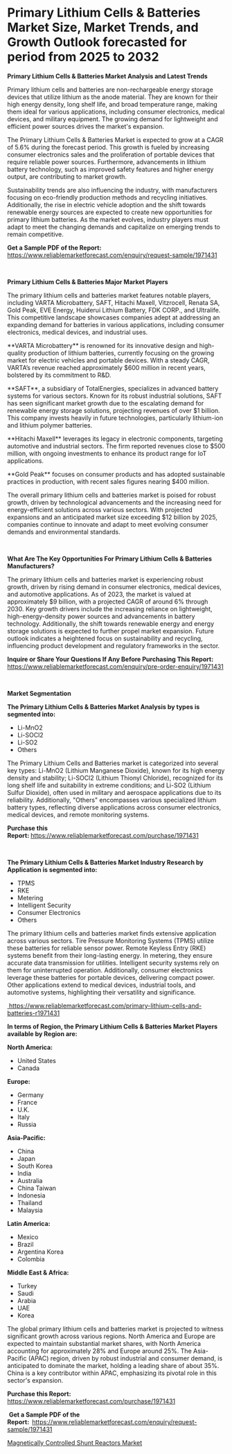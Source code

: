 <p><h1>Primary Lithium Cells & Batteries Market Size, Market Trends, and Growth Outlook forecasted for period from 2025 to 2032</h1></p><p><strong>Primary Lithium Cells & Batteries Market Analysis and Latest Trends</strong></p>
<p><p>Primary lithium cells and batteries are non-rechargeable energy storage devices that utilize lithium as the anode material. They are known for their high energy density, long shelf life, and broad temperature range, making them ideal for various applications, including consumer electronics, medical devices, and military equipment. The growing demand for lightweight and efficient power sources drives the market's expansion.</p><p>The Primary Lithium Cells & Batteries Market is expected to grow at a CAGR of 5.6% during the forecast period. This growth is fueled by increasing consumer electronics sales and the proliferation of portable devices that require reliable power sources. Furthermore, advancements in lithium battery technology, such as improved safety features and higher energy output, are contributing to market growth. </p><p>Sustainability trends are also influencing the industry, with manufacturers focusing on eco-friendly production methods and recycling initiatives. Additionally, the rise in electric vehicle adoption and the shift towards renewable energy sources are expected to create new opportunities for primary lithium batteries. As the market evolves, industry players must adapt to meet the changing demands and capitalize on emerging trends to remain competitive.</p></p>
<p><strong>Get a Sample PDF of the Report:&nbsp;</strong> <a href="https://www.reliablemarketforecast.com/enquiry/request-sample/1971431?utm_campaign=2932&utm_medium=2&utm_source=Github&utm_content=ia&utm_term=07042025&utm_id=primary-lithium-cells-batteries">https://www.reliablemarketforecast.com/enquiry/request-sample/1971431</a></p>
<p>&nbsp;</p>
<p><strong>Primary Lithium Cells & Batteries Major Market Players</strong></p>
<p><p>The primary lithium cells and batteries market features notable players, including VARTA Microbattery, SAFT, Hitachi Maxell, Vitzrocell, Renata SA, Gold Peak, EVE Energy, Huiderui Lithium Battery, FDK CORP., and Ultralife. This competitive landscape showcases companies adept at addressing an expanding demand for batteries in various applications, including consumer electronics, medical devices, and industrial uses.</p><p>**VARTA Microbattery** is renowned for its innovative design and high-quality production of lithium batteries, currently focusing on the growing market for electric vehicles and portable devices. With a steady CAGR, VARTA’s revenue reached approximately $600 million in recent years, bolstered by its commitment to R&D.</p><p>**SAFT**, a subsidiary of TotalEnergies, specializes in advanced battery systems for various sectors. Known for its robust industrial solutions, SAFT has seen significant market growth due to the escalating demand for renewable energy storage solutions, projecting revenues of over $1 billion. This company invests heavily in future technologies, particularly lithium-ion and lithium polymer batteries.</p><p>**Hitachi Maxell** leverages its legacy in electronic components, targeting automotive and industrial sectors. The firm reported revenues close to $500 million, with ongoing investments to enhance its product range for IoT applications. </p><p>**Gold Peak** focuses on consumer products and has adopted sustainable practices in production, with recent sales figures nearing $400 million. </p><p>The overall primary lithium cells and batteries market is poised for robust growth, driven by technological advancements and the increasing need for energy-efficient solutions across various sectors. With projected expansions and an anticipated market size exceeding $12 billion by 2025, companies continue to innovate and adapt to meet evolving consumer demands and environmental standards.</p></p>
<p>&nbsp;</p>
<p><strong>What Are The Key Opportunities For Primary Lithium Cells & Batteries Manufacturers?</strong></p>
<p><p>The primary lithium cells and batteries market is experiencing robust growth, driven by rising demand in consumer electronics, medical devices, and automotive applications. As of 2023, the market is valued at approximately $9 billion, with a projected CAGR of around 6% through 2030. Key growth drivers include the increasing reliance on lightweight, high-energy-density power sources and advancements in battery technology. Additionally, the shift towards renewable energy and energy storage solutions is expected to further propel market expansion. Future outlook indicates a heightened focus on sustainability and recycling, influencing product development and regulatory frameworks in the sector.</p></p>
<p><strong>Inquire or Share Your Questions If Any Before Purchasing This Report:</strong> <a href="https://www.reliablemarketforecast.com/enquiry/pre-order-enquiry/1971431?utm_campaign=2932&utm_medium=2&utm_source=Github&utm_content=ia&utm_term=07042025&utm_id=primary-lithium-cells-batteries">https://www.reliablemarketforecast.com/enquiry/pre-order-enquiry/1971431</a></p>
<p>&nbsp;</p>
<p><strong>Market Segmentation</strong></p>
<p><strong>The Primary Lithium Cells & Batteries Market Analysis by types is segmented into:</strong></p>
<p><ul><li>Li-MnO2</li><li>Li-SOCl2</li><li>Li-SO2</li><li>Others</li></ul></p>
<p><p>The Primary Lithium Cells and Batteries market is categorized into several key types: Li-MnO2 (Lithium Manganese Dioxide), known for its high energy density and stability; Li-SOCl2 (Lithium Thionyl Chloride), recognized for its long shelf life and suitability in extreme conditions; and Li-SO2 (Lithium Sulfur Dioxide), often used in military and aerospace applications due to its reliability. Additionally, "Others" encompasses various specialized lithium battery types, reflecting diverse applications across consumer electronics, medical devices, and remote monitoring systems.</p></p>
<p><strong>Purchase this Report:&nbsp;</strong><a href="https://www.reliablemarketforecast.com/purchase/1971431?utm_campaign=2932&utm_medium=2&utm_source=Github&utm_content=ia&utm_term=07042025&utm_id=primary-lithium-cells-batteries">https://www.reliablemarketforecast.com/purchase/1971431</a></p>
<p>&nbsp;</p>
<p><strong>The Primary Lithium Cells & Batteries Market Industry Research by Application is segmented into:</strong></p>
<p><ul><li>TPMS</li><li>RKE</li><li>Metering</li><li>Intelligent Security</li><li>Consumer Electronics</li><li>Others</li></ul></p>
<p><p>The primary lithium cells and batteries market finds extensive application across various sectors. Tire Pressure Monitoring Systems (TPMS) utilize these batteries for reliable sensor power. Remote Keyless Entry (RKE) systems benefit from their long-lasting energy. In metering, they ensure accurate data transmission for utilities. Intelligent security systems rely on them for uninterrupted operation. Additionally, consumer electronics leverage these batteries for portable devices, delivering compact power. Other applications extend to medical devices, industrial tools, and automotive systems, highlighting their versatility and significance.</p></p>
<p><a href="https://www.reliablemarketforecast.com/primary-lithium-cells-and-batteries-r1971431?utm_campaign=2932&utm_medium=2&utm_source=Github&utm_content=ia&utm_term=07042025&utm_id=primary-lithium-cells-batteries">&nbsp;https://www.reliablemarketforecast.com/primary-lithium-cells-and-batteries-r1971431</a></p>
<p><strong>In terms of Region, the Primary Lithium Cells & Batteries Market Players available by Region are:</strong></p>
<p>
    <p> <strong> North America: </strong>
        <ul>
            <li>United States</li>
            <li>Canada</li>
        </ul>
        </p> 
    <p> <strong> Europe: </strong>
        <ul>
            <li>Germany</li>
            <li>France</li>
            <li>U.K.</li>
            <li>Italy</li>
            <li>Russia</li>
        </ul>
        </p> 
    <p> <strong> Asia-Pacific: </strong>
        <ul>
            <li>China</li>
            <li>Japan</li>
            <li>South Korea</li>
            <li>India</li>
            <li>Australia</li>
            <li>China Taiwan</li>
            <li>Indonesia</li>
            <li>Thailand</li>
            <li>Malaysia</li>
        </ul>
        </p> 
    <p> <strong> Latin America: </strong>
        <ul>
            <li>Mexico</li>
            <li>Brazil</li>
            <li>Argentina Korea</li>
            <li>Colombia</li>
        </ul>
        </p> 
    <p> <strong> Middle East & Africa: </strong>
        <ul>
            <li>Turkey</li>
            <li>Saudi</li>
            <li>Arabia</li>
            <li>UAE</li>
            <li>Korea</li>
        </ul>
    </p>
    </p>
<p><p>The global primary lithium cells and batteries market is projected to witness significant growth across various regions. North America and Europe are expected to maintain substantial market shares, with North America accounting for approximately 28% and Europe around 25%. The Asia-Pacific (APAC) region, driven by robust industrial and consumer demand, is anticipated to dominate the market, holding a leading share of about 35%. China is a key contributor within APAC, emphasizing its pivotal role in this sector's expansion.</p></p>
<p><strong>Purchase this Report: </strong><a href="https://www.reliablemarketforecast.com/purchase/1971431?utm_campaign=2932&utm_medium=2&utm_source=Github&utm_content=ia&utm_term=07042025&utm_id=primary-lithium-cells-batteries">https://www.reliablemarketforecast.com/purchase/1971431</a></p>
<p>&nbsp;<strong>Get a Sample PDF of the Report:&nbsp;&nbsp;</strong><a href="https://www.reliablemarketforecast.com/enquiry/request-sample/1971431?utm_campaign=2932&utm_medium=2&utm_source=Github&utm_content=ia&utm_term=07042025&utm_id=primary-lithium-cells-batteries">https://www.reliablemarketforecast.com/enquiry/request-sample/1971431</a></p>
<p><strong></strong></p>
<p><p><a href="https://github.com/aidelndasse/Market-Research-Report-List-1/blob/main/magnetically-controlled-shunt-reactors-market.md?utm_campaign=2932&utm_medium=2&utm_source=Github&utm_content=ia&utm_term=07042025&utm_id=primary-lithium-cells-batteries">Magnetically Controlled Shunt Reactors Market</a></p></p>